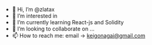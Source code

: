 - 👋 Hi, I’m @zlatax
- 👀 I’m interested in 
- 🌱 I’m currently learning React-js and Solidity
- 💞️ I’m looking to collaborate on ...
- 📫 How to reach me: email -> keigonagai@gmail.com

<!---
zlatax/zlatax is a ✨ special ✨ repository because its `README.md` (this file) appears on your GitHub profile.
You can click the Preview link to take a look at your changes.
--->
